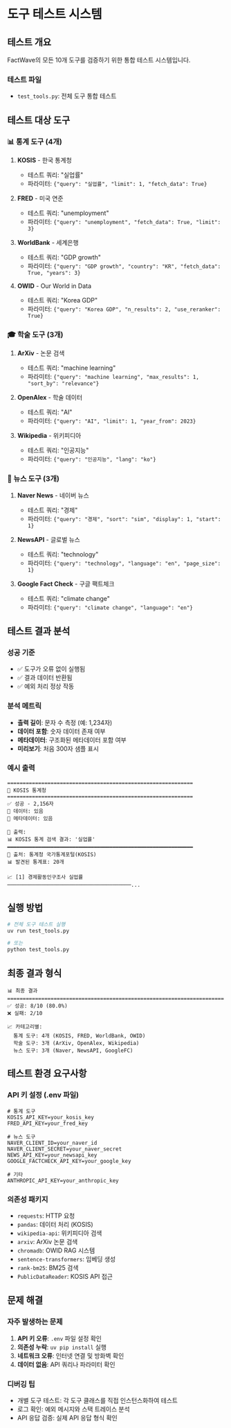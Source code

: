 # 도구 테스트 시스템

## 테스트 개요

FactWave의 모든 10개 도구를 검증하기 위한 통합 테스트 시스템입니다.

### 테스트 파일
- `test_tools.py`: 전체 도구 통합 테스트

## 테스트 대상 도구

### 📊 통계 도구 (4개)
1. **KOSIS** - 한국 통계청
   - 테스트 쿼리: "실업률"
   - 파라미터: `{"query": "실업률", "limit": 1, "fetch_data": True}`

2. **FRED** - 미국 연준
   - 테스트 쿼리: "unemployment"
   - 파라미터: `{"query": "unemployment", "fetch_data": True, "limit": 3}`

3. **WorldBank** - 세계은행
   - 테스트 쿼리: "GDP growth"
   - 파라미터: `{"query": "GDP growth", "country": "KR", "fetch_data": True, "years": 3}`

4. **OWID** - Our World in Data
   - 테스트 쿼리: "Korea GDP"
   - 파라미터: `{"query": "Korea GDP", "n_results": 2, "use_reranker": True}`

### 🎓 학술 도구 (3개)
1. **ArXiv** - 논문 검색
   - 테스트 쿼리: "machine learning"
   - 파라미터: `{"query": "machine learning", "max_results": 1, "sort_by": "relevance"}`

2. **OpenAlex** - 학술 데이터
   - 테스트 쿼리: "AI"
   - 파라미터: `{"query": "AI", "limit": 1, "year_from": 2023}`

3. **Wikipedia** - 위키피디아
   - 테스트 쿼리: "인공지능"
   - 파라미터: `{"query": "인공지능", "lang": "ko"}`

### 📰 뉴스 도구 (3개)
1. **Naver News** - 네이버 뉴스
   - 테스트 쿼리: "경제"
   - 파라미터: `{"query": "경제", "sort": "sim", "display": 1, "start": 1}`

2. **NewsAPI** - 글로벌 뉴스
   - 테스트 쿼리: "technology"
   - 파라미터: `{"query": "technology", "language": "en", "page_size": 1}`

3. **Google Fact Check** - 구글 팩트체크
   - 테스트 쿼리: "climate change"
   - 파라미터: `{"query": "climate change", "language": "en"}`

## 테스트 결과 분석

### 성공 기준
- ✅ 도구가 오류 없이 실행됨
- ✅ 결과 데이터 반환됨
- ✅ 예외 처리 정상 작동

### 분석 메트릭
- **출력 길이**: 문자 수 측정 (예: 1,234자)
- **데이터 포함**: 숫자 데이터 존재 여부
- **메타데이터**: 구조화된 메타데이터 포함 여부
- **미리보기**: 처음 300자 샘플 표시

### 예시 출력
```
============================================================
🔧 KOSIS 통계청
============================================================
✅ 성공 - 2,156자
🔢 데이터: 있음
📁 메타데이터: 있음

📄 출력:
📊 KOSIS 통계 검색 결과: '실업률'
━━━━━━━━━━━━━━━━━━━━━━━━━━━━━━━━━━━━━━━━━━━━━━━━━━━━━━━━━━━━
📌 출처: 통계청 국가통계포털(KOSIS)
📊 발견된 통계표: 20개

📈 [1] 경제활동인구조사 실업률
────────────────────────────────────────...
```

## 실행 방법

```bash
# 전체 도구 테스트 실행
uv run test_tools.py

# 또는
python test_tools.py
```

## 최종 결과 형식

```
📊 최종 결과
======================================================================
✅ 성공: 8/10 (80.0%)
❌ 실패: 2/10

📈 카테고리별:
  통계 도구: 4개 (KOSIS, FRED, WorldBank, OWID)
  학술 도구: 3개 (ArXiv, OpenAlex, Wikipedia)  
  뉴스 도구: 3개 (Naver, NewsAPI, GoogleFC)
```

## 테스트 환경 요구사항

### API 키 설정 (.env 파일)
```env
# 통계 도구
KOSIS_API_KEY=your_kosis_key
FRED_API_KEY=your_fred_key

# 뉴스 도구  
NAVER_CLIENT_ID=your_naver_id
NAVER_CLIENT_SECRET=your_naver_secret
NEWS_API_KEY=your_newsapi_key
GOOGLE_FACTCHECK_API_KEY=your_google_key

# 기타
ANTHROPIC_API_KEY=your_anthropic_key
```

### 의존성 패키지
- `requests`: HTTP 요청
- `pandas`: 데이터 처리 (KOSIS)
- `wikipedia-api`: 위키피디아 검색
- `arxiv`: ArXiv 논문 검색
- `chromadb`: OWID RAG 시스템
- `sentence-transformers`: 임베딩 생성
- `rank-bm25`: BM25 검색
- `PublicDataReader`: KOSIS API 접근

## 문제 해결

### 자주 발생하는 문제
1. **API 키 오류**: `.env` 파일 설정 확인
2. **의존성 누락**: `uv pip install` 실행
3. **네트워크 오류**: 인터넷 연결 및 방화벽 확인
4. **데이터 없음**: API 쿼리나 파라미터 확인

### 디버깅 팁
- 개별 도구 테스트: 각 도구 클래스를 직접 인스턴스화하여 테스트
- 로그 확인: 예외 메시지와 스택 트레이스 분석
- API 응답 검증: 실제 API 응답 형식 확인